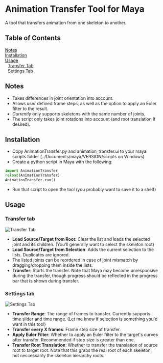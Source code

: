 # Animation Transfer Tool for Maya
A tool that transfers animation from one skeleton to another.

## Table of Contents
[Notes](#notes)  
[Installation](#installation)  
[Usage](#usage)  
 [Transfer Tab](#transfer)  
 [Settings Tab](#settings)  
  

<a name="notes"/>

## Notes
  * Takes differences in joint orientation into account.
  * Allows user defined frame steps, as well as the option to apply an Euler filter to the result.
  * *Currently* only supports skeletons with the same number of joints.
  * The script only takes joint rotations into account (and root translation if desired).

<a name="installation"/>

## Installation
  * Copy AnimationTransfer.py and animation_transfer.ui to your maya scripts folder (../Documents/maya/VERSION/scripts on Windows)
  * Create a python script in Maya with the following:
   ```python
   import AnimationTransfer
   reload(AnimationTransfer)
   AnimationTransfer.run()
   ```
  * Run that script to open the tool (you probably want to save it to a shelf)

<a name="usage"/>

## Usage

<a name="transfer"/>

### Transfer tab 

![](https://i.imgur.com/A0yCmMX.png "Transfer Tab")
  * **Load Source/Target from Root**: Clear the list and loads the selected joint and its children. (You'll generally want to select the skeleton root)
  * **Load Source/Target from Selection**: Adds the current selection to the lists. Duplicates are ignored.
  * The listed joints can be reordered in case of joint mismatch by dragging/dropping them inside the lists.
  * **Transfer**: Starts the transfer. Note that Maya may become unresponsive during the transfer, though progress should be reflected in the progress bar that is shown during transfer.

<a name="settings"/>

### Settings tab

![](https://i.imgur.com/sXXDmez.png "Settings Tab")
  * **Transfer Range**: The range of frames to transfer. Currently supports time slider and time range. (Let me know if selection is something you'd want in this tool)
  * **Transfer every X frames**: Frame step size of transfer.
  * **Apply Euler Filter**: Whether to apply an Euler filter to the target's curves after transfer. Recommended if step size is greater than one.
  * **Transfer Root Translation**: Whether to transfer the translation of source root to target root. Note that this grabs the real root of each skeleton, not neccessarily the skeleton hierarchy roots.


